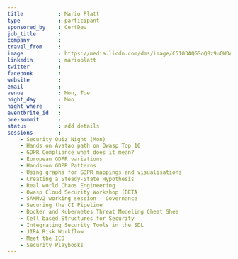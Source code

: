 ```yaml
---
title           : Mario Platt
type            : participant
sponsored_by    : CertDev
job_title       :
company         :
travel_from     :
image           : https://media.licdn.com/dms/image/C5103AQGSoQBz9uQWOA/profile-displayphoto-shrink_800_800/0?e=1532563200&v=beta&t=gXmHlEmu_FkAGp82J-GZOMQa88Jh951U9NNMLLU96gY
linkedin        : marioplatt
twitter         :
facebook        :
website         :
email           :
venue           : Mon, Tue
night_day       : Mon
night_where     :
eventbrite_id   :
pre-summit      :
status          : add details
sessions        :
    - Security Quiz Night (Mon)
    - Hands on Avatao path on Owasp Top 10
    - GDPR Compliance what does it mean?
    - European GDPR variations
    - Hands-on GDPR Patterns
    - Using graphs for GDPR mappings and visualisations
    - Creating a Steady-State Hypothesis
    - Real world Chaos Engineering
    - Owasp Cloud Security Workshop (BETA
    - SAMMv2 working session - Governance
    - Securing the CI Pipeline
    - Docker and Kubernetes Threat Modeling Cheat Shee
    - Cell based Structures for Security
    - Integrating Security Tools in the SDL
    - JIRA Risk Workflow
    - Meet the ICO
    - Security Playbooks
---
```


<!-- put more details about participant here -->
